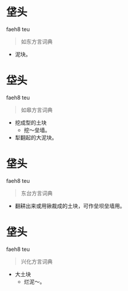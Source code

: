 # 垡头
faeh8 teu
> 如东方言词典
- 泥块。

# 垈头
faeh8 teu
> 如皋方言词典
- 挖成型的土块
  - 挖～垒墙。
- 犁翻起的大泥块。

# 垡头
faeh8 teu
> 东台方言词典
- 翻耕出来或用锹裁成的土块，可作垒坝垒墙用。

# 垡头
faeh8 teu
> 兴化方言词典
- 大土块
  - 烂泥～。
